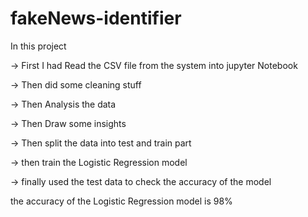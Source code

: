 # fakeNews-identifier

In this project

-> First I had Read the CSV file from the system into jupyter Notebook

-> Then did some cleaning stuff

-> Then Analysis the data

-> Then Draw some insights 

-> Then split the data into test and train part

-> then train the Logistic Regression model

-> finally used the test data to check the accuracy of the model

the accuracy of the Logistic Regression model is 98%
